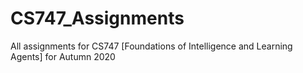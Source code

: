 # CS747_Assignments
All assignments for CS747 [Foundations of Intelligence and Learning Agents] for Autumn 2020
